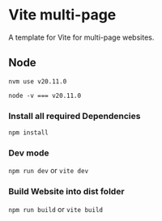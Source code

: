 # Vite multi-page

A template for Vite for multi-page websites.

## Node

`
nvm use v20.11.0
`

`
node -v === v20.11.0
`

### Install all required Dependencies

`
npm install
`
### Dev mode

`
npm run dev
`
or
`
vite dev
`

### Build Website into dist folder

`
npm run build
`
or
`
vite build
`
